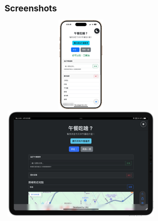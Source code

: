 
# Screenshots
<p align="center">
  <img src="https://raw.githubusercontent.com/ian20040409/Lunch-webview-swift/refs/heads/main/demo_pic/IMG_0069_new.png" height="300">
  <img src="https://raw.githubusercontent.com/ian20040409/Lunch-webview-swift/refs/heads/main/demo_pic/IMG_0034-landscape.png" height="350">
</p>
